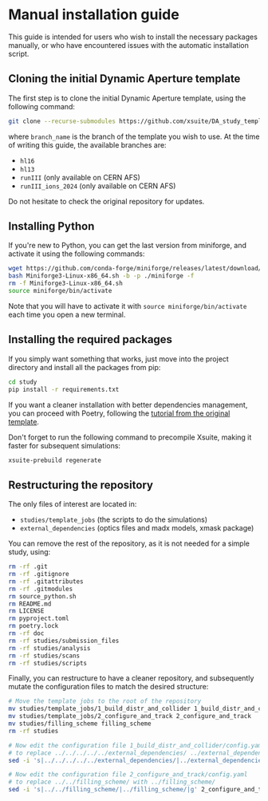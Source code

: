 # Manual installation guide

This guide is intended for users who wish to install the necessary packages manually, or who have encountered issues with the automatic installation script.

## Cloning the initial Dynamic Aperture template

The first step is to clone the initial Dynamic Aperture template, using the following command:

```bash
git clone --recurse-submodules https://github.com/xsuite/DA_study_template.git --branch branch_name study
```

where `branch_name` is the branch of the template you wish to use. At the time of writing this guide, the available branches are:

- ```hl16```
- ```hl13```
- ```runIII``` (only available on CERN AFS)
- ```runIII_ions_2024``` (only available on CERN AFS)

Do not hesitate to check the original repository for updates.

## Installing Python

If you're new to Python, you can get the last version from miniforge, and activate it using the following commands:

```bash
wget https://github.com/conda-forge/miniforge/releases/latest/download/Miniforge3-Linux-x86_64.sh
bash Miniforge3-Linux-x86_64.sh -b -p ./miniforge -f
rm -f Miniforge3-Linux-x86_64.sh
source miniforge/bin/activate
```

Note that you will have to activate it with ```source miniforge/bin/activate``` each time you open a new terminal.

## Installing the required packages

If you simply want something that works, just move into the project directory and install all the packages from pip:

```bash
cd study
pip install -r requirements.txt
```

If you want a cleaner installation with better dependencies management, you can proceed with Poetry, following the [tutorial from the original template](https://github.com/xsuite/DA_study_template/blob/hl16/doc/installation_guide.md).

Don't forget to run the following command to precompile Xsuite, making it faster for subsequent simulations:

```bash
xsuite-prebuild regenerate
```

## Restructuring the repository

The only files of interest are located in:

- ```studies/template_jobs``` (the scripts to do the simulations)
- ```external_dependencies``` (optics files and madx models, xmask package)

You can remove the rest of the repository, as it is not needed for a simple study, using:

```bash
rm -rf .git
rm -rf .gitignore
rm -rf .gitattributes
rm -rf .gitmodules
rm source_python.sh
rm README.md
rm LICENSE
rm pyproject.toml
rm poetry.lock
rm -rf doc
rm -rf studies/submission_files
rm -rf studies/analysis
rm -rf studies/scans
rm -rf studies/scripts
````

Finally, you can restructure to have a cleaner repository, and subsequently mutate the configuration files to match the desired structure:

```bash
# Move the template jobs to the root of the repository
mv studies/template_jobs/1_build_distr_and_collider 1_build_distr_and_collider
mv studies/template_jobs/2_configure_and_track 2_configure_and_track
mv studies/filling_scheme filling_scheme
rm -rf studies

# Now edit the configuration file 1_build_distr_and_collider/config.yaml
# to replace ../../../../../external_dependencies/ ../external_dependencies/
sed -i 's|../../../../../external_dependencies/|../external_dependencies/|g' 1_build_distr_and_collider/config.yaml

# Now edit the configuration file 2_configure_and_track/config.yaml
# to replace ../../filling_scheme/ with ../filling_scheme/
sed -i 's|../../filling_scheme/|../filling_scheme/|g' 2_configure_and_track/config.yaml
```
